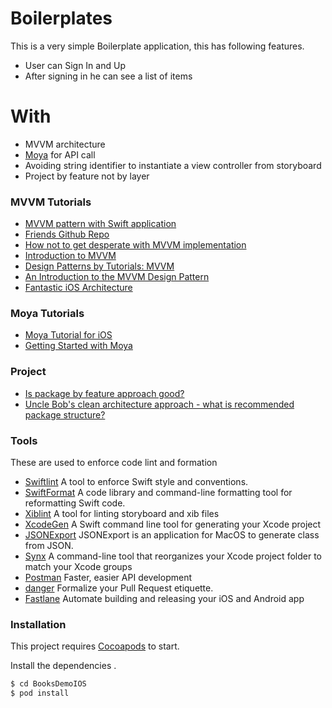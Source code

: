 # Boilerplates

This is a very simple Boilerplate application, this has following features.

  - User can Sign In and Up
  - After signing in he can see a list of items
 
# With

  - MVVM architecture
  - [Moya](https://github.com/Moya/Moya) for API call
  - Avoiding string identifier to instantiate a view controller from storyboard
  - Project by feature not by layer

### MVVM Tutorials
  * [MVVM pattern with Swift application](http://swiftyjimmy.com/mvvm-with-swift-application-part1/)
  * [Friends Github Repo](https://github.com/JussiSuojanen/friends)
  * [How not to get desperate with MVVM implementation](https://medium.com/flawless-app-stories/how-to-use-a-model-view-viewmodel-architecture-for-ios-46963c67be1b)
  * [Introduction to MVVM](https://www.appcoda.com/mvvm-vs-mvc/)
  * [Design Patterns by Tutorials: MVVM](https://www.raywenderlich.com/34-design-patterns-by-tutorials-mvvm)
  * [ An Introduction to the MVVM Design Pattern](https://www.toptal.com/ios/swift-tutorial-introduction-to-mvvm)
  * [Fantastic iOS Architecture](https://github.com/onmyway133/fantastic-ios-architecture)

### Moya Tutorials

* [Moya Tutorial for iOS](https://www.raywenderlich.com/5121-moya-tutorial-for-ios-getting-started)
* [Getting Started with Moya](https://medium.com/flawless-app-stories/getting-started-with-moya-f559c406e990)

### Project 

* [Is package by feature approach good?](https://stackoverflow.com/questions/11733267/is-package-by-feature-approach-good)
* [Uncle Bob's clean architecture approach - what is recommended package structure?](https://stackoverflow.com/questions/46884449/uncle-bobs-clean-architecture-approach-what-is-recommended-package-structure)

### Tools
These are used to enforce code lint and formation
* [Swiftlint](https://github.com/realm/SwiftLint) A tool to enforce Swift style and conventions. 
* [SwiftFormat](https://github.com/nicklockwood/SwiftFormat) A code library and command-line formatting tool for reformatting Swift code.
* [Xiblint](https://github.com/lyft/xiblint) A tool for linting storyboard and xib files
* [XcodeGen](https://github.com/yonaskolb/XcodeGen) A Swift command line tool for generating your Xcode project
* [JSONExport](https://github.com/Ahmed-Ali/JSONExport) JSONExport is an application for MacOS to generate class from JSON.
* [Synx](https://github.com/venmo/synx) A command-line tool that reorganizes your Xcode project folder to match your Xcode groups
* [Postman](https://www.getpostman.com) Faster, easier API development
* [danger](https://github.com/danger/danger) Formalize your Pull Request etiquette.
* [Fastlane](https://github.com/fastlane/fastlane) Automate building and releasing your iOS and Android app

### Installation

This project requires [Cocoapods](https://cocoapods.org//) to start.

Install the dependencies .

```sh
$ cd BooksDemoIOS
$ pod install
```
